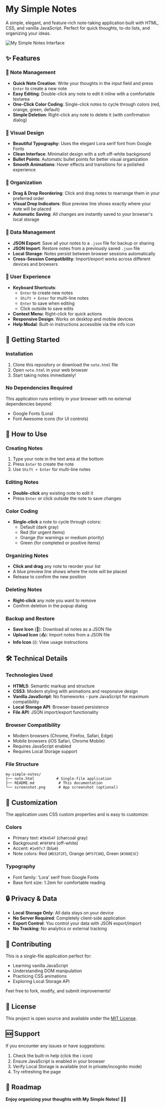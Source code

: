 # My Simple Notes

A simple, elegant, and feature-rich note-taking application built with HTML, CSS, and vanilla JavaScript. Perfect for quick thoughts, to-do lists, and organizing your ideas.

![My Simple Notes Interface](screenshot.png) <!-- Add a screenshot of your app here -->

## ✨ Features

### 📝 Note Management
- **Quick Note Creation**: Write your thoughts in the input field and press `Enter` to create a new note
- **Easy Editing**: Double-click any note to edit it inline with a comfortable textarea
- **One-Click Color Coding**: Single-click notes to cycle through colors (red, orange, green, default)
- **Simple Deletion**: Right-click any note to delete it (with confirmation dialog)

### 🎨 Visual Design
- **Beautiful Typography**: Uses the elegant Lora serif font from Google Fonts
- **Clean Interface**: Minimalist design with a soft off-white background
- **Bullet Points**: Automatic bullet points for better visual organization
- **Smooth Animations**: Hover effects and transitions for a polished experience

### 🔄 Organization
- **Drag & Drop Reordering**: Click and drag notes to rearrange them in your preferred order
- **Visual Drop Indicators**: Blue preview line shows exactly where your note will be placed
- **Automatic Saving**: All changes are instantly saved to your browser's local storage

### 💾 Data Management
- **JSON Export**: Save all your notes to a `.json` file for backup or sharing
- **JSON Import**: Restore notes from a previously saved `.json` file
- **Local Storage**: Notes persist between browser sessions automatically
- **Cross-Session Compatibility**: Import/export works across different devices and browsers

### 🎯 User Experience
- **Keyboard Shortcuts**: 
  - `Enter` to create new notes
  - `Shift + Enter` for multi-line notes
  - `Enter` to save when editing
  - Click outside to save edits
- **Context Menu**: Right-click for quick actions
- **Responsive Design**: Works on desktop and mobile devices
- **Help Modal**: Built-in instructions accessible via the info icon

## 🚀 Getting Started

### Installation
1. Clone this repository or download the `note.html` file
2. Open `note.html` in your web browser
3. Start taking notes immediately!

### No Dependencies Required
This application runs entirely in your browser with no external dependencies beyond:
- Google Fonts (Lora)
- Font Awesome icons (for UI controls)

## 📖 How to Use

### Creating Notes
1. Type your note in the text area at the bottom
2. Press `Enter` to create the note
3. Use `Shift + Enter` for multi-line notes

### Editing Notes
- **Double-click** any existing note to edit it
- Press `Enter` or click outside the note to save changes

### Color Coding
- **Single-click** a note to cycle through colors:
  - Default (dark gray)
  - Red (for urgent items)
  - Orange (for warnings or medium priority)
  - Green (for completed or positive items)

### Organizing Notes
- **Click and drag** any note to reorder your list
- A blue preview line shows where the note will be placed
- Release to confirm the new position

### Deleting Notes
- **Right-click** any note you want to remove
- Confirm deletion in the popup dialog

### Backup and Restore
- **Save Icon** (💾): Download all notes as a JSON file
- **Upload Icon** (📤): Import notes from a JSON file
- **Info Icon** (ℹ️): View usage instructions

## 🛠️ Technical Details

### Technologies Used
- **HTML5**: Semantic markup and structure
- **CSS3**: Modern styling with animations and responsive design
- **Vanilla JavaScript**: No frameworks - pure JavaScript for maximum compatibility
- **Local Storage API**: Browser-based persistence
- **File API**: JSON import/export functionality

### Browser Compatibility
- Modern browsers (Chrome, Firefox, Safari, Edge)
- Mobile browsers (iOS Safari, Chrome Mobile)
- Requires JavaScript enabled
- Requires Local Storage support

### File Structure
```
my-simple-notes/
├── note.html          # Single-file application
├── README.md           # This documentation
└── screenshot.png      # App screenshot (optional)
```

## 🎨 Customization

The application uses CSS custom properties and is easy to customize:

### Colors
- Primary text: `#36454F` (charcoal gray)
- Background: `#F8F8F8` (off-white)
- Accent: `#1e97c7` (blue)
- Note colors: Red (`#D32F2F`), Orange (`#F57C00`), Green (`#388E3C`)

### Typography
- Font family: 'Lora' serif from Google Fonts
- Base font size: 1.2em for comfortable reading

## 🔒 Privacy & Data

- **Local Storage Only**: All data stays on your device
- **No Server Required**: Completely client-side application
- **Export Control**: You control your data with JSON export/import
- **No Tracking**: No analytics or external tracking

## 🤝 Contributing

This is a single-file application perfect for:
- Learning vanilla JavaScript
- Understanding DOM manipulation
- Practicing CSS animations
- Exploring Local Storage API

Feel free to fork, modify, and submit improvements!

## 📝 License

This project is open source and available under the [MIT License](LICENSE).

## 🆘 Support

If you encounter any issues or have suggestions:
1. Check the built-in help (click the ℹ️ icon)
2. Ensure JavaScript is enabled in your browser
3. Verify Local Storage is available (not in private/incognito mode)
4. Try refreshing the page

## 🎯 Roadmap

**Enjoy organizing your thoughts with My Simple Notes!** 📝✨
